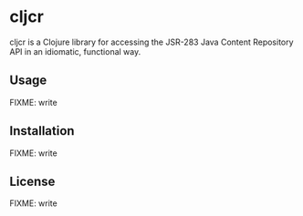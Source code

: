 # cljcr #

cljcr is a Clojure library for accessing the JSR-283 Java Content Repository
API in an idiomatic, functional way.

## Usage ##

FIXME: write

## Installation ##

FIXME: write

## License ##

FIXME: write

